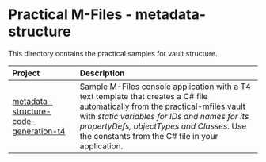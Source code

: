# Practical M-Files - metadata-structure

This directory contains the practical samples for vault structure.

|Project|Description|
|:---|:---|
| [metadata-structure-code-generation-t4](../../../../tree/main/src/metadata-structure/metadata-structure-code-generation-t4)  | Sample M-Files console application with a T4 text template that creates a C# file automatically from the practical-mfiles vault with *static variables for IDs and names for its propertyDefs, objectTypes and Classes*. Use the constants from the C# file in your application. |
